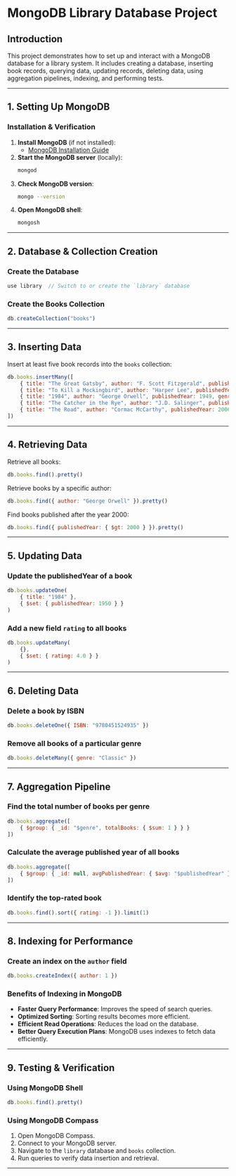 # MongoDB Library Database Project

## Introduction
This project demonstrates how to set up and interact with a MongoDB database for a library system. It includes creating a database, inserting book records, querying data, updating records, deleting data, using aggregation pipelines, indexing, and performing tests.

---

## 1. Setting Up MongoDB
### **Installation & Verification**
1. **Install MongoDB** (if not installed):  
   - [MongoDB Installation Guide](https://www.mongodb.com/docs/manual/installation/)
2. **Start the MongoDB server** (locally):
   ```sh
   mongod
   ```
3. **Check MongoDB version**:
   ```sh
   mongo --version
   ```
4. **Open MongoDB shell**:
   ```sh
   mongosh
   ```

---

## 2. Database & Collection Creation
### **Create the Database**
```js
use library  // Switch to or create the `library` database
```

### **Create the Books Collection**
```js
db.createCollection("books")
```

---

## 3. Inserting Data
Insert at least five book records into the `books` collection:
```js
db.books.insertMany([
    { title: "The Great Gatsby", author: "F. Scott Fitzgerald", publishedYear: 1925, genre: "Classic", ISBN: "9780743273565" },
    { title: "To Kill a Mockingbird", author: "Harper Lee", publishedYear: 1960, genre: "Fiction", ISBN: "9780061120084" },
    { title: "1984", author: "George Orwell", publishedYear: 1949, genre: "Dystopian", ISBN: "9780451524935" },
    { title: "The Catcher in the Rye", author: "J.D. Salinger", publishedYear: 1951, genre: "Classic", ISBN: "9780316769488" },
    { title: "The Road", author: "Cormac McCarthy", publishedYear: 2006, genre: "Post-Apocalyptic", ISBN: "9780307387899" }
])
```

---

## 4. Retrieving Data
Retrieve all books:
```js
db.books.find().pretty()
```
Retrieve books by a specific author:
```js
db.books.find({ author: "George Orwell" }).pretty()
```
Find books published after the year 2000:
```js
db.books.find({ publishedYear: { $gt: 2000 } }).pretty()
```

---

## 5. Updating Data
### **Update the publishedYear of a book**
```js
db.books.updateOne(
    { title: "1984" },
    { $set: { publishedYear: 1950 } }
)
```
### **Add a new field `rating` to all books**
```js
db.books.updateMany(
    {},
    { $set: { rating: 4.0 } }
)
```

---

## 6. Deleting Data
### **Delete a book by ISBN**
```js
db.books.deleteOne({ ISBN: "9780451524935" })
```
### **Remove all books of a particular genre**
```js
db.books.deleteMany({ genre: "Classic" })
```

---

## 7. Aggregation Pipeline
### **Find the total number of books per genre**
```js
db.books.aggregate([
    { $group: { _id: "$genre", totalBooks: { $sum: 1 } } }
])
```
### **Calculate the average published year of all books**
```js
db.books.aggregate([
    { $group: { _id: null, avgPublishedYear: { $avg: "$publishedYear" } } }
])
```
### **Identify the top-rated book**
```js
db.books.find().sort({ rating: -1 }).limit(1)
```

---

## 8. Indexing for Performance
### **Create an index on the `author` field**
```js
db.books.createIndex({ author: 1 })
```
### **Benefits of Indexing in MongoDB**
- **Faster Query Performance**: Improves the speed of search queries.
- **Optimized Sorting**: Sorting results becomes more efficient.
- **Efficient Read Operations**: Reduces the load on the database.
- **Better Query Execution Plans**: MongoDB uses indexes to fetch data efficiently.

---

## 9. Testing & Verification
### **Using MongoDB Shell**
```js
db.books.find().pretty()
```
### **Using MongoDB Compass**
1. Open MongoDB Compass.
2. Connect to your MongoDB server.
3. Navigate to the `library` database and `books` collection.
4. Run queries to verify data insertion and retrieval.

---


